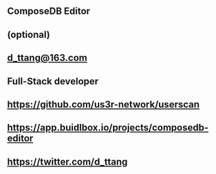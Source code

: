 ## ComposeDB Editor

## <YOUR FULL NAME> (optional)

## d_ttang@163.com

## Full-Stack developer

## https://github.com/us3r-network/userscan

## https://app.buidlbox.io/projects/composedb-editor

## https://twitter.com/d_ttang
